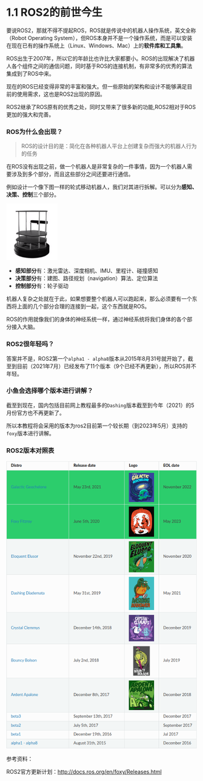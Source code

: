 # 1.1 ROS2的前世今生

要说ROS2，那就不得不提起ROS，ROS就是传说中的机器人操作系统，英文全称（Robot Operating System），但ROS本身并不是一个操作系统，而是可以安装在现在已有的操作系统上（Linux、Windows、Mac）上的**软件库和工具集**。



ROS出生于2007年，所以它的年龄比也许比大家都要小。ROS的出现解决了机器人各个组件之间的通信问题，同时基于ROS的连接机制，有非常多的优秀的算法集成到了ROS中来。

现在的ROS已经变得非常的丰富和强大。但一些原始的架构和设计不能够满足目前的使用需求，这也是ROS2出现的原因。

ROS2继承了ROS原有的优秀之处，同时又带来了很多新的功能,ROS2相对于ROS更加的强大和完善。



### ROS为什么会出现？

> ROS的设计目的是：简化在各种机器人平台上创建复杂而强大的机器人行为的任务



在ROS没有出现之前，做一个机器人是非常复杂的一件事情，因为一个机器人需要涉及到多个部分，而且这些部分之间还要进行通信。

例如设计一个像下图一样的轮式移动机器人，我们对其进行拆解。可以分为**感知、决策、控制**三个部分。

![image-20210717150453689](1.1ROS2的前世今生/imgs/image-20210717150453689.png)



- **感知部分**有：激光雷达、深度相机、IMU、里程计、碰撞感知
- **决策部分**有：建图、路径规划（navigation）算法、定位算法
- **控制部分**有：轮子驱动



机器人复杂之处就在于此，如果想要整个机器人可以跑起来，那么必须要有一个东西将上面的几个部分合理的连接到一起，这个东西就是ROS。

ROS的作用就像我们的身体的神经系统一样，通过神经系统将我们身体的各个部分接入大脑。







### ROS2很年轻吗？

答案并不是，ROS2第一个`alpha1 - alpha8`版本从2015年8月31号就开始了，截至到目前（2021年7月）已经发布了11个版本（9个已经不再更新），所以ROS并不年轻。





### 小鱼会选择哪个版本进行讲解？

截至到现在，国内包括目前网上教程最多的`Dashing`版本截至到今年（2021）的5月份官方也不再更新了。

所以本教程将会采用的版本为ros2目前第一个较长期（到2023年5月）支持的`foxy`版本进行讲解。


### ROS2版本对照表

![image-20210717140505596](../imgs/image-20210717140505596.png)







参考资料：

ROS2官方更新计划：http://docs.ros.org/en/foxy/Releases.html
